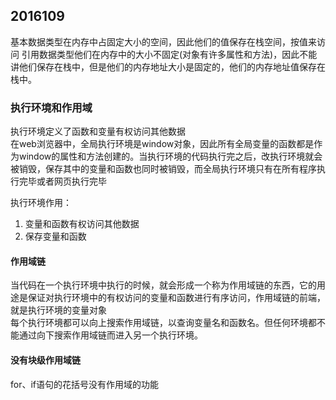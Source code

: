 ## 2016109
基本数据类型在内存中占固定大小的空间，因此他们的值保存在栈空间，按值来访问
引用数据类型他们在内存中的大小不固定(对象有许多属性和方法)，因此不能讲他们保存在栈中，但是他们的内存地址大小是固定的，他们的内存地址值保存在栈中。  

### 执行环境和作用域
执行环境定义了函数和变量有权访问其他数据  
在web浏览器中，全局执行环境是window对象，因此所有全局变量的函数都是作为window的属性和方法创建的。当执行环境的代码执行完之后，改执行环境就会被销毁，保存其中的变量和函数也同时被销毁，而全局执行环境只有在所有程序执行完毕或者网页执行完毕  

执行环境作用：
1. 变量和函数有权访问其他数据
2. 保存变量和函数

#### 作用域链
当代码在一个执行环境中执行的时候，就会形成一个称为作用域链的东西，它的用途是保证对执行环境中的有权访问的变量和函数进行有序访问，作用域链的前端，就是执行环境的变量对象  
每个执行环境都可以向上搜索作用域链，以查询变量名和函数名。但任何环境都不能通过向下搜索作用域链而进入另一个执行环境。

#### 没有块级作用域链
for、if语句的花括号没有作用域的功能
